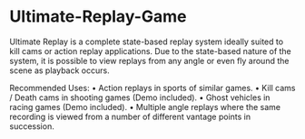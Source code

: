 # Ultimate-Replay-Game
Ultimate Replay is a complete state-based replay system ideally suited to kill cams or action replay applications. 
Due to the state-based nature of the system, it is possible to view replays from any angle or even fly around the scene as playback occurs.

Recommended Uses:
• Action replays in sports of similar games.
• Kill cams / Death cams in shooting games (Demo included).
• Ghost vehicles in racing games (Demo included).
• Multiple angle replays where the same recording is viewed from a number of different vantage points in succession.
